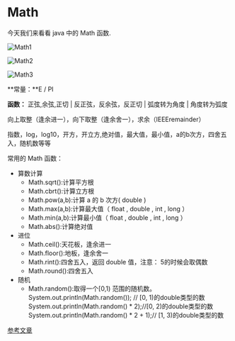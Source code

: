 # Math
今天我们来看看 java 中的 Math 函数.

![Math1](https://i.imgur.com/ymssY3I.png)


![Math2](https://i.imgur.com/gAoJ48f.png)

![Math3](https://i.imgur.com/LjrHHIc.png)

**常量：**E / PI

**函数：**
正弦,余弦,正切 | 反正弦，反余弦，反正切 | 弧度转为角度 | 角度转为弧度

向上取整（逢余进一），向下取整（逢余舍一），求余（IEEEremainder）

指数，log，log10，开方，开立方,绝对值，最大值，最小值，a的b次方，四舍五入，随机数等等

常用的 Math 函数：

- 算数计算
	- Math.sqrt():计算平方根
	- Math.cbrt():计算立方根
	- Math.pow(a,b):计算 a 的 b 次方( double )
	- Math.max(a,b):计算最大值（ float , double , int , long ）
	- Math.min(a,b):计算最小值（ float , double , int , long ）  
	- Math.abs():计算绝对值
- 进位
	- Math.ceil():天花板，逢余进一
	- Math.floor():地板，逢余舍一
	- Math.rint():四舍五入，返回 double 值，注意： 5的时候会取偶数
	- Math.round():四舍五入 
- 随机
	- Math.random():取得一个[0,1)	范围的随机数。
	System.out.println(Math.random()); // [0, 1)的double类型的数
    System.out.println(Math.random() * 2);//[0, 2)的double类型的数
    System.out.println(Math.random() * 2 + 1);// [1, 3)的double类型的数

[参考文章](https://blog.csdn.net/xuexiangjys/article/details/79849888 "Math函数")